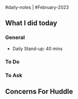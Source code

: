 #daily-notes | #February-2023

## What I did today


### General

- Daily Stand-up: 40 mins

### To Do


### To Ask


## Concerns For Huddle

